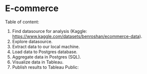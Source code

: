 # E-commerce

Table of content:

1. Find datasource for analysis (Kaggle: https://www.kaggle.com/datasets/benroshan/ecommerce-data).
2. Explore datasource.
3. Extract data to our local machine.
4. Load data to Postgres database.
5. Aggregate data in Postgres (SQL).
6. Visualize data in Tableau.
7. Publish results to Tableau Public: 
